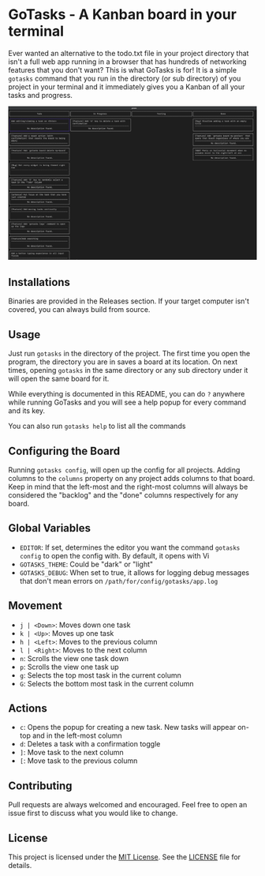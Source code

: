 # GoTasks - A Kanban board in your terminal
Ever wanted an alternative to the todo.txt file in your project directory that isn't a full web app running in a browser that has hundreds of networking features that you don't want? This is what GoTasks is for!
It is a simple `gotasks` command that you run in the directory (or sub directory) of you project in your terminal and it immediately gives you a Kanban of all your tasks and progress.

![promo](./assets/preview_screenshot.png)

## Installations
Binaries are provided in the Releases section. If your target computer isn't covered, you can always build from source.

## Usage
Just run `gotasks` in the directory of the project. The first time you open the program, the directory you are in saves a board at its location. On next times, opening `gotasks` in the same directory or any sub directory under it will open the same board for it.

While everything is documented in this README, you can do `?` anywhere while running GoTasks and you will see a help popup for every command and its key.

You can also run `gotasks help` to list all the commands

## Configuring the Board
Running `gotasks config`, will open up the config for all projects. Adding columns to the `columns` property on any project adds columns to that board. Keep in mind that the left-most and the right-most columns will always be considered the "backlog" and the "done" columns respectively for any board.

## Global Variables
- `EDITOR`: If set, determines the editor you want the command `gotasks config` to open the config with. By default, it opens with Vi
- `GOTASKS_THEME`: Could be "dark" or "light"
- `GOTASKS_DEBUG`: When set to true, it allows for logging debug messages that don't mean errors on `/path/for/config/gotasks/app.log`

## Movement
- `j | <Down>`: Moves down one task
- `k | <Up>`: Moves up one task
- `h | <Left>`: Moves to the previous column
- `l | <Right>`: Moves to the next column
- `n`: Scrolls the view one task down
- `p`: Scrolls the view one task up
- `g`: Selects the top most task in the current column
- `G`: Selects the bottom most task in the current column

## Actions
- `c`: Opens the popup for creating a new task. New tasks will appear on-top and in the left-most column
- `d`: Deletes a task with a confirmation toggle
- `]`: Move task to the next column
- `[`: Move task to the previous column

## Contributing
Pull requests are always welcomed and encouraged. Feel free to open an issue first to discuss what you would like to change.

## License
This project is licensed under the [MIT License](https://choosealicense.com/licenses/mit/). See the [LICENSE](LICENSE) file for details.